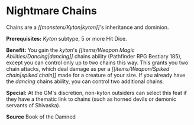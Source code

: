 ﻿---
cssclass: [feats]

---
# Nightmare Chains

Chains are a _[[monsters/Kyton|kyton]]_'s inheritance and dominion.

**Prerequisites:** _Kyton_ subtype, 5 or more Hit Dice.

**Benefit:** You gain the _kyton_'s _[[items/Weapon Magic Abilities/Dancing|dancing]]_ chains ability (Pathfinder RPG Bestiary 185), except you can control only up to two chains this way. This grants you two chain attacks, which deal damage as per a _[[items/Weapon/Spiked chain|spiked chain]]_ made for a creature of your size. If you already have the _dancing_ chains ability, you can control two additional chains.

**Special:** At the GM's discretion, non-kyton outsiders can select this feat if they have a thematic link to chains (such as horned devils or demonic servants of Shivaska).

**Source** Book of the Damned